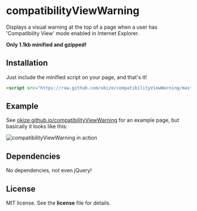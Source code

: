 # compatibilityViewWarning

Displays a visual warning at the top of a page when a user has 'Compatibility View' mode enabled in Internet Explorer.

**Only 1.1kb minified and gzipped!**

## Installation

Just include the minified script on your page, and that's it!

 ```html
<script src="https://raw.github.com/okize/compatibilityViewWarning/master/compatibilityViewWarning.min.js"></script>
 ```

## Example

See [okize.github.io/compatibilityViewWarning](http://okize.github.io/compatibilityViewWarning/) for an example page, but basically it looks like this:

![compatibilityViewWarning in action](http://okize.github.io/compatibilityViewWarning/screenshot.png)

## Dependencies

No dependencies, not even jQuery!

## License

MIT license. See the **license** file for details.